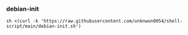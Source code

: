 ### debian-init
```
sh <(curl -k 'https://raw.githubusercontent.com/unknwon0054/shell-script/main/debian-init.sh')
```
